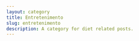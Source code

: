 ```yaml
---
layout: category
title: Entretenimento
slug: entretenimento
description: A category for diet related posts.
---
```


